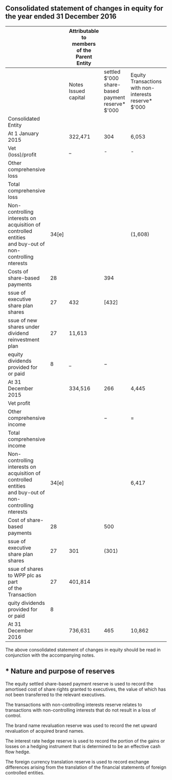 ## Consolidated statement of changes in equity for the year ended 31 December 2016

|                                                                                                                  |       | Attributable to members of the Parent Entity |                                                                |                                                                     |                                                                |                                        |                                                                |                                |                   |                                                  |                           |
|------------------------------------------------------------------------------------------------------------------|-------|----------------------------------------------|----------------------------------------------------------------|---------------------------------------------------------------------|----------------------------------------------------------------|----------------------------------------|----------------------------------------------------------------|--------------------------------|-------------------|--------------------------------------------------|---------------------------|
|                                                                                                                  |       | Notes Issued<br>capital                      | settled<br>\$'000 share-based<br>payment<br>reserve*<br>\$'000 | Equity Transactions<br>with non-<br>interests<br>reserve*<br>\$'000 | Brand<br>name<br>controlling revaluation<br>reserve*<br>\$'000 | Interest<br>rate<br>reserve*<br>\$'000 | Foreign<br>currency<br>hedge translation<br>reserve*<br>\$'000 | Retained<br>earnings<br>\$'000 | Total             | Non-<br>\$'000 controlling<br>interests<br>S'000 | Total<br>equity<br>\$'000 |
| Consolidated Entity                                                                                              |       |                                              |                                                                |                                                                     |                                                                |                                        |                                                                |                                |                   |                                                  |                           |
| At 1 January 2015                                                                                                |       | 322,471                                      | 304                                                            | 6,053                                                               | 16,275                                                         | (920)                                  | 9,649                                                          | 116,798                        | 470,630           | 55,071                                           | 525,701                   |
| Vet (loss)/profit                                                                                                |       | _                                            | -                                                              | -                                                                   | -                                                              |                                        | -                                                              | [52,597]                       | [52,597]          | 8,269                                            | [44,328]                  |
| Other comprehensive loss                                                                                         |       |                                              |                                                                |                                                                     | $-$                                                            | 219                                    | [630]                                                          |                                | (411)             | [300]                                            | (711)                     |
| Total comprehensive loss                                                                                         |       |                                              |                                                                |                                                                     | -                                                              | 219                                    | (630)                                                          |                                | (52,597) (53,008) | 7,969                                            | (45,039)                  |
| Non-controlling interests on<br>acquisition of controlled entities<br>and buy-out of non-controlling<br>nterests | 34[e] |                                              |                                                                | (1,608)                                                             |                                                                |                                        |                                                                |                                | [1,608]           | 1,232                                            | (376)                     |
| Costs of share-based payments                                                                                    | 28    |                                              | 394                                                            |                                                                     |                                                                |                                        |                                                                |                                | 394               |                                                  | 394                       |
| ssue of executive share plan shares                                                                              | 27    | 432                                          | [432]                                                          |                                                                     |                                                                |                                        |                                                                |                                |                   |                                                  |                           |
| ssue of new shares under<br>dividend reinvestment plan                                                           | 27    | 11,613                                       |                                                                |                                                                     |                                                                |                                        |                                                                |                                | 11,613            |                                                  | 11,613                    |
| equity dividends provided for<br>or paid                                                                         | 8     | _                                            | $-$                                                            |                                                                     | _                                                              | $-$                                    | -                                                              | [23,223]                       | [23,223]          | [14,361]                                         | [37,584]                  |
| At 31 December 2015                                                                                              |       | 334,516                                      | 266                                                            | 4,445                                                               | 16,275                                                         | (701)                                  | 9,019                                                          | 40,978                         | 404,798           | 49,911                                           | 454,709                   |
| Vet profit                                                                                                       |       |                                              |                                                                |                                                                     |                                                                |                                        |                                                                | 55,052                         | 55,052            | 7,843                                            | 62,895                    |
| Other comprehensive income                                                                                       |       |                                              | $-$                                                            | $=$                                                                 | -                                                              | 358                                    | [226]                                                          | $-$                            | 132               | 370                                              | 502                       |
| Total comprehensive income                                                                                       |       |                                              |                                                                |                                                                     | $-$                                                            | 358                                    | (226)                                                          | 55,052                         | 55,184            | 8,213                                            | 63,397                    |
| Non-controlling interests on<br>acquisition of controlled entities<br>and buy-out of non-controlling<br>nterests | 34[e] |                                              |                                                                | 6,417                                                               |                                                                |                                        |                                                                |                                | 6.417             | [41,199]                                         | [34,782]                  |
| Cost of share-based payments                                                                                     | 28    |                                              | 500                                                            |                                                                     |                                                                |                                        |                                                                |                                | 500               |                                                  | 500                       |
| ssue of executive share plan shares                                                                              | 27    | 301                                          | (301)                                                          |                                                                     |                                                                |                                        |                                                                |                                |                   |                                                  |                           |
| ssue of shares to WPP plc as part<br>of the Transaction                                                          | 27    | 401,814                                      |                                                                |                                                                     |                                                                |                                        |                                                                |                                | 401,814           |                                                  | 401,814                   |
| quity dividends provided for<br>or paid                                                                          | 8     |                                              |                                                                |                                                                     |                                                                |                                        |                                                                | (33,295)                       | [33,295]          | (5,918)                                          | (39,213)                  |
| At 31 December 2016                                                                                              |       | 736,631                                      | 465                                                            | 10,862                                                              | 16,275                                                         | (343)                                  | 8,793                                                          | 62,735                         | 835,418           |                                                  | 11,007 846,425            |

The above consolidated statement of changes in equity should be read in conjunction with the accompanying notes.

## \* Nature and purpose of reserves

The equity settled share-based payment reserve is used to record the amortised cost of share rights granted to executives, the value of which has not been transferred to the relevant executives.

The transactions with non-controlling interests reserve relates to transactions with non-controlling interests that do not result in a loss of control.

The brand name revaluation reserve was used to record the net upward revaluation of acquired brand names.

The interest rate hedge reserve is used to record the portion of the gains or losses on a hedging instrument that is determined to be an effective cash flow hedge.

The foreign currency translation reserve is used to record exchange differences arising from the translation of the financial statements of foreign controlled entities.